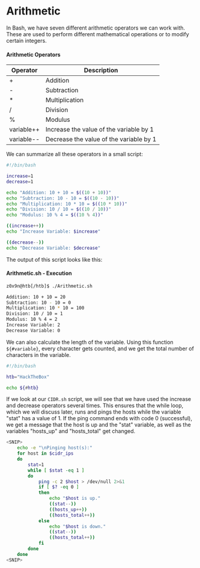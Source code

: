 # Arithmetic

In Bash, we have seven different arithmetic operators we can work with. These are used to perform different mathematical operations or to modify certain integers.

#### Arithmetic Operators

| Operator   | Description                             |
| ---------- | --------------------------------------- |
| +          | Addition                                |
| -          | Subtraction                             |
| \*         | Multiplication                          |
| /          | Division                                |
| %          | Modulus                                 |
| variable++ | Increase the value of the variable by 1 |
| variable-- | Decrease the value of the variable by 1 |

We can summarize all these operators in a small script:

```bash
#!/bin/bash

increase=1
decrease=1

echo "Addition: 10 + 10 = $((10 + 10))"
echo "Subtraction: 10 - 10 = $((10 - 10))"
echo "Multiplication: 10 * 10 = $((10 * 10))"
echo "Division: 10 / 10 = $((10 / 10))"
echo "Modulus: 10 % 4 = $((10 % 4))"

((increase++))
echo "Increase Variable: $increase"

((decrease--))
echo "Decrease Variable: $decrease"
```

The output of this script looks like this:

#### Arithmetic.sh - Execution

```bash
z0x9n@htb[/htb]$ ./Arithmetic.sh

Addition: 10 + 10 = 20
Subtraction: 10 - 10 = 0
Multiplication: 10 * 10 = 100
Division: 10 / 10 = 1
Modulus: 10 % 4 = 2
Increase Variable: 2
Decrease Variable: 0
```

We can also calculate the length of the variable. Using this function `${#variable}`, every character gets counted, and we get the total number of characters in the variable.

```bash
#!/bin/bash

htb="HackTheBox"

echo ${#htb}
```

If we look at our `CIDR.sh` script, we will see that we have used the increase and decrease operators several times. This ensures that the while loop, which we will discuss later, runs and pings the hosts while the variable "stat" has a value of 1. If the ping command ends with code 0 (successful), we get a message that the host is up and the "stat" variable, as well as the variables "hosts_up" and "hosts_total" get changed.

```bash
<SNIP>
	echo -e "\nPinging host(s):"
	for host in $cidr_ips
	do
		stat=1
		while [ $stat -eq 1 ]
		do
			ping -c 2 $host > /dev/null 2>&1
			if [ $? -eq 0 ]
			then
				echo "$host is up."
				((stat--))
				((hosts_up++))
				((hosts_total++))
			else
				echo "$host is down."
				((stat--))
				((hosts_total++))
			fi
		done
	done
<SNIP>
```
